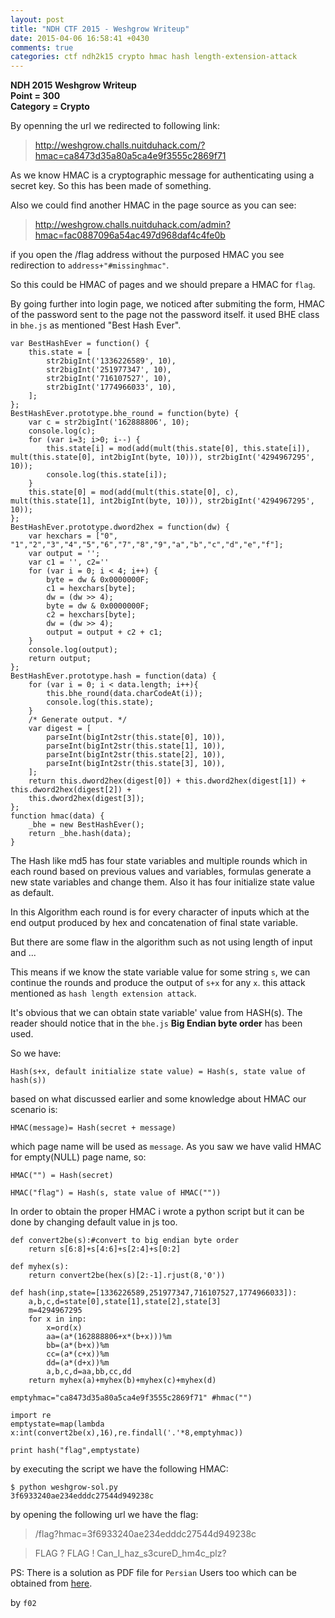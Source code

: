 ```yaml
---
layout: post
title: "NDH CTF 2015 - Weshgrow Writeup"
date: 2015-04-06 16:58:41 +0430
comments: true
categories: ctf ndh2k15 crypto hmac hash length-extension-attack
---
```


**NDH 2015 Weshgrow Writeup**  
**Point = 300**  
**Category = Crypto**  

By openning the url we redirected to following link:

> http://weshgrow.challs.nuitduhack.com/?hmac=ca8473d35a80a5ca4e9f3555c2869f71

As we know HMAC is a cryptographic message for authenticating using a secret key. So this has been made of something. 

Also we could find another HMAC in the page source as you can see: 

> http://weshgrow.challs.nuitduhack.com/admin?hmac=fac0887096a54ac497d968daf4c4fe0b

if you open the /flag address without the purposed HMAC you see redirection to `address+"#missinghmac"`.

So this could be HMAC of pages and we should prepare a HMAC for `flag`.

<!--more-->

By going further into login page, we noticed after submiting the form, HMAC of the password sent to the page not the password itself. it used BHE class in `bhe.js` as mentioned "Best Hash Ever". 

```
var BestHashEver = function() {
    this.state = [
        str2bigInt('1336226589', 10),
        str2bigInt('251977347', 10),
        str2bigInt('716107527', 10),
        str2bigInt('1774966033', 10),
    ];
};
BestHashEver.prototype.bhe_round = function(byte) {
    var c = str2bigInt('162888806', 10);
    console.log(c);
    for (var i=3; i>0; i--) {
        this.state[i] = mod(add(mult(this.state[0], this.state[i]), mult(this.state[0], int2bigInt(byte, 10))), str2bigInt('4294967295', 10));
        console.log(this.state[i]);
    }
    this.state[0] = mod(add(mult(this.state[0], c), mult(this.state[1], int2bigInt(byte, 10))), str2bigInt('4294967295', 10));
};
BestHashEver.prototype.dword2hex = function(dw) {
    var hexchars = ["0", "1","2","3","4","5","6","7","8","9","a","b","c","d","e","f"];
    var output = '';
    var c1 = '', c2=''
    for (var i = 0; i < 4; i++) {
        byte = dw & 0x0000000F;
        c1 = hexchars[byte];
        dw = (dw >> 4);
        byte = dw & 0x0000000F;
        c2 = hexchars[byte];
        dw = (dw >> 4);
        output = output + c2 + c1;
    }
    console.log(output);
    return output;
};
BestHashEver.prototype.hash = function(data) {
    for (var i = 0; i < data.length; i++){
        this.bhe_round(data.charCodeAt(i));
        console.log(this.state);
    }
    /* Generate output. */
    var digest = [
        parseInt(bigInt2str(this.state[0], 10)),
        parseInt(bigInt2str(this.state[1], 10)),
        parseInt(bigInt2str(this.state[2], 10)),
        parseInt(bigInt2str(this.state[3], 10)),
    ];
    return this.dword2hex(digest[0]) + this.dword2hex(digest[1]) + this.dword2hex(digest[2]) +
    this.dword2hex(digest[3]);
};
function hmac(data) {
    _bhe = new BestHashEver();
    return _bhe.hash(data);
}

```
The Hash like md5 has four state variables and multiple rounds which in each round based on previous values and variables, formulas generate a new state variables and change them. Also it has four initialize state value as default.

In this Algorithm each round is for every character of inputs which at the end output produced by hex and concatenation of final state variable.

But there are some flaw in the algorithm such as not using length of input and ...  

This means if we know the state variable value for some string `s`, we can continue the rounds and produce the output of `s+x` for any `x`. this attack mentioned as `hash length extension attack`.

It's obvious that we can obtain state variable' value from HASH(s). The reader should notice that in the `bhe.js` **Big Endian byte order** has been used.

So we have: 

```
Hash(s+x, default initialize state value) = Hash(s, state value of hash(s))
```

based on what discussed earlier and some knowledge about HMAC our scenario is:

```
HMAC(message)= Hash(secret + message)
```
which page name will be used as `message`. As you saw we have valid HMAC for empty(NULL) page name, so:

```
HMAC("") = Hash(secret)

HMAC("flag") = Hash(s, state value of HMAC(""))

```

In order to obtain the proper HMAC i wrote a python script but it can be done by changing default value in js too.


```
def convert2be(s):#convert to big endian byte order
    return s[6:8]+s[4:6]+s[2:4]+s[0:2]
    
def myhex(s):
    return convert2be(hex(s)[2:-1].rjust(8,'0'))
    
def hash(inp,state=[1336226589,251977347,716107527,1774966033]):
    a,b,c,d=state[0],state[1],state[2],state[3]
    m=4294967295
    for x in inp:
        x=ord(x)
        aa=(a*(162888806+x*(b+x)))%m
        bb=(a*(b+x))%m
        cc=(a*(c+x))%m
        dd=(a*(d+x))%m
        a,b,c,d=aa,bb,cc,dd
    return myhex(a)+myhex(b)+myhex(c)+myhex(d)
    
emptyhmac="ca8473d35a80a5ca4e9f3555c2869f71" #hmac("")

import re
emptystate=map(lambda x:int(convert2be(x),16),re.findall('.'*8,emptyhmac))

print hash("flag",emptystate)

```

by executing the script we have the following HMAC:

```
$ python weshgrow-sol.py                                                                                                                                                                      
3f6933240ae234edddc27544d949238c  
```

by opening the following url we have the flag:

> /flag?hmac=3f6933240ae234edddc27544d949238c

> FLAG ? FLAG !
> Can_I_haz_s3cureD_hm4c_plz?

PS: There is a solution as PDF file for `Persian` Users too which can be obtained from [here](/files/ctf/ndh2k15/weshgrow/weshgrow-sol-fa.pdf).

by `f02`

